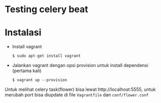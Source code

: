 Testing celery beat
===================


Instalasi
=========

- Install vagrant

    `$ sudo apt-get install vagrant`
- Jalankan vagrant dengan opsi provision untuk install dependensi (pertama kali)

    `$ vagrant up --provision`

Untuk melihat celery task(flower) bisa lewat http://localhost:5555,
untuk merubah port bisa diupdate di file `Vagrantfile` dan `conf/flower.conf`

